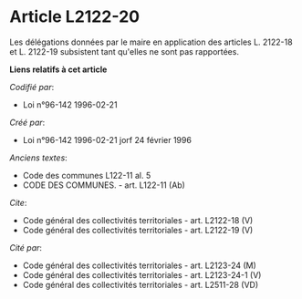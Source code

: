 # Article L2122-20

Les délégations données par le maire en application des articles L. 2122-18 et L. 2122-19 subsistent tant qu'elles ne sont
pas rapportées.

**Liens relatifs à cet article**

_Codifié par_:

  - Loi n°96-142 1996-02-21

_Créé par_:

  - Loi n°96-142 1996-02-21 jorf 24 février 1996

_Anciens textes_:

  - Code des communes L122-11 al. 5
  - CODE DES COMMUNES. - art. L122-11 (Ab)

_Cite_:

  - Code général des collectivités territoriales - art. L2122-18 (V)
  - Code général des collectivités territoriales - art. L2122-19 (V)

_Cité par_:

  - Code général des collectivités territoriales - art. L2123-24 (M)
  - Code général des collectivités territoriales - art. L2123-24-1 (V)
  - Code général des collectivités territoriales - art. L2511-28 (VD)
